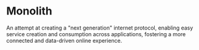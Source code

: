 # Monolith

An attempt at creating a "next generation" internet protocol, enabling
easy service creation and consumption across applications, fostering a
more connected and data-driven online experience.
